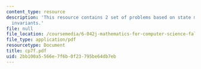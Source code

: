 ```yaml
---
content_type: resource
description: 'This resource contains 2 set of problems based on state machines I:
  invariants.'
file: null
file_location: /coursemedia/6-042j-mathematics-for-computer-science-fall-2005/2bb100a5566e7f6b0f23795be64db7eb_cp7f.pdf
file_type: application/pdf
resourcetype: Document
title: cp7f.pdf
uid: 2bb100a5-566e-7f6b-0f23-795be64db7eb
---
```

